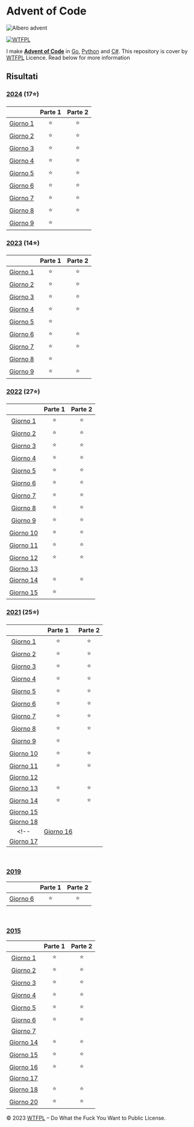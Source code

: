 # Advent of Code
<!-- <p align="center">
    <img src="https://user-images.githubusercontent.com/16360374/49324718-7954f100-f4e8-11e8-8ef6-1b701afc504f.png" width="225" alt=""/>
</p>   -->
![Albero advent](https://user-images.githubusercontent.com/16360374/49324718-7954f100-f4e8-11e8-8ef6-1b701afc504f.png)

[![WTFPL](http://www.wtfpl.net/wp-content/uploads/2012/12/wtfpl-badge-4.png)](http://www.wtfpl.net/)

I make [**Advent of Code**](http://adventofcode.com/) in [Go](https://go.dev), [Python](https://www.python.org) and [C#](https://learn.microsoft.com/it-it/dotnet/csharp/). This repository is cover by [WTFPL](http://www.wtfpl.net/about/) Licence. Read below for more information

## Risultati

### [2024](https://github.com/zAiro12/AdventOfCode/tree/main/2024) (17⭐)

|         | Parte 1 | Parte 2 |
| :-----: | :-----: | :-----: |
| [Giorno 1](https://adventofcode.com/2024/day/1)     | ⭐ | ⭐ |
| [Giorno 2](https://adventofcode.com/2024/day/2)     | ⭐ | ⭐ |
| [Giorno 3](https://adventofcode.com/2024/day/3)     | ⭐ | ⭐ |
| [Giorno 4](https://adventofcode.com/2024/day/4)     | ⭐ | ⭐ |
| [Giorno 5](https://adventofcode.com/2024/day/5)     | ⭐ | ⭐ |
| [Giorno 6](https://adventofcode.com/2024/day/6)     | ⭐ | ⭐ |
| [Giorno 7](https://adventofcode.com/2024/day/7)     | ⭐ | ⭐ |
| [Giorno 8](https://adventofcode.com/2024/day/8)     | ⭐ | ⭐ |
| [Giorno 9](https://adventofcode.com/2024/day/9)     | ⭐ |  |
<!-- 
| [Giorno 10](https://adventofcode.com/2024/day/10)   | ⭐ | ⭐ |
| [Giorno 11](https://adventofcode.com/2024/day/11)   | ⭐ | ⭐ |
| [Giorno 12](https://adventofcode.com/2024/day/12)   | ⭐ | ⭐ |
| [Giorno 13](https://adventofcode.com/2024/day/13)   | ⭐ | ⭐ |
| [Giorno 14](https://adventofcode.com/2024/day/14)   | ⭐ | ⭐ |
| [Giorno 15](https://adventofcode.com/2024/day/15)   | ⭐ | ⭐ |
| [Giorno 16](https://adventofcode.com/2024/day/16)   | ⭐ | ⭐ |
| [Giorno 17](https://adventofcode.com/2024/day/17)   | ⭐ | ⭐ |
| [Giorno 18](https://adventofcode.com/2024/day/18)   | ⭐ | ⭐ |
| [Giorno 19](https://adventofcode.com/2024/day/19)   | ⭐ | ⭐ |
| [Giorno 20](https://adventofcode.com/2024/day/20)   | ⭐ | ⭐ |
| [Giorno 21](https://adventofcode.com/2024/day/21)   | ⭐ | ⭐ |
| [Giorno 22](https://adventofcode.com/2024/day/22)   | ⭐ | ⭐ |
| [Giorno 23](https://adventofcode.com/2024/day/23)   | ⭐ | ⭐ |
| [Giorno 24](https://adventofcode.com/2024/day/24)   | ⭐ | ⭐ |
| [Giorno 25](https://adventofcode.com/2024/day/25)   | ⭐ | ⭐ |
-->

### [2023](https://github.com/zAiro12/AdventOfCode/tree/main/2023) (14⭐)

|         | Parte 1 | Parte 2 |
| :-----: | :-----: | :-----: |
| [Giorno 1](https://adventofcode.com/2023/day/1)     | ⭐ | ⭐ |
| [Giorno 2](https://adventofcode.com/2023/day/2)     | ⭐ | ⭐ |
| [Giorno 3](https://adventofcode.com/2023/day/3)     | ⭐ | ⭐ |
| [Giorno 4](https://adventofcode.com/2023/day/4)     | ⭐ | ⭐ |
| [Giorno 5](https://adventofcode.com/2023/day/5)     | ⭐ |  |
| [Giorno 6](https://adventofcode.com/2023/day/6)     | ⭐ | ⭐ |
| [Giorno 7](https://adventofcode.com/2023/day/7)     | ⭐ | ⭐ |
| [Giorno 8](https://adventofcode.com/2023/day/8)     | ⭐ |  |
| [Giorno 9](https://adventofcode.com/2023/day/9)     | ⭐ | ⭐ |
<!-- 
| [Giorno 10](https://adventofcode.com/2023/day/10)   | ⭐ | ⭐ |
| [Giorno 11](https://adventofcode.com/2023/day/11)   | ⭐ | ⭐ |
| [Giorno 12](https://adventofcode.com/2023/day/12)   | ⭐ | ⭐ |
| [Giorno 13](https://adventofcode.com/2023/day/13)   | ⭐ | ⭐ |
| [Giorno 14](https://adventofcode.com/2023/day/14)   | ⭐ | ⭐ |
| [Giorno 15](https://adventofcode.com/2023/day/15)   | ⭐ | ⭐ |
| [Giorno 16](https://adventofcode.com/2023/day/16)   | ⭐ | ⭐ |
| [Giorno 17](https://adventofcode.com/2023/day/17)   | ⭐ | ⭐ |
| [Giorno 18](https://adventofcode.com/2023/day/18)   | ⭐ | ⭐ |
| [Giorno 19](https://adventofcode.com/2023/day/19)   | ⭐ | ⭐ |
| [Giorno 20](https://adventofcode.com/2023/day/20)   | ⭐ | ⭐ |
| [Giorno 21](https://adventofcode.com/2023/day/21)   | ⭐ | ⭐ |
| [Giorno 22](https://adventofcode.com/2023/day/22)   | ⭐ | ⭐ |
| [Giorno 23](https://adventofcode.com/2023/day/23)   | ⭐ | ⭐ |
| [Giorno 24](https://adventofcode.com/2023/day/24)   | ⭐ | ⭐ |
| [Giorno 25](https://adventofcode.com/2023/day/25)   | ⭐ | ⭐ |
-->

### [2022](https://github.com/zAiro12/AdventOfCode/tree/main/2022) (27⭐)

|         | Parte 1 | Parte 2 |
| :-----: | :-----: | :-----: |
| [Giorno 1](https://adventofcode.com/2022/day/1)     | ⭐ | ⭐ |
| [Giorno 2](https://adventofcode.com/2022/day/2)     | ⭐ | ⭐ |
| [Giorno 3](https://adventofcode.com/2022/day/3)     | ⭐ | ⭐ |
| [Giorno 4](https://adventofcode.com/2022/day/4)     | ⭐ | ⭐ |
| [Giorno 5](https://adventofcode.com/2022/day/5)     | ⭐ | ⭐ |
| [Giorno 6](https://adventofcode.com/2022/day/6)     | ⭐ | ⭐ |
| [Giorno 7](https://adventofcode.com/2022/day/7)     | ⭐ | ⭐ |
| [Giorno 8](https://adventofcode.com/2022/day/8)     | ⭐ | ⭐ |
| [Giorno 9](https://adventofcode.com/2022/day/9)     | ⭐ | ⭐ |
| [Giorno 10](https://adventofcode.com/2022/day/10)   | ⭐ | ⭐ |
| [Giorno 11](https://adventofcode.com/2022/day/11)   | ⭐ | ⭐ |
| [Giorno 12](https://adventofcode.com/2022/day/12)   | ⭐ | ⭐ |
| [Giorno 13](https://adventofcode.com/2022/day/13)   |  |  |
| [Giorno 14](https://adventofcode.com/2022/day/14)   | ⭐ | ⭐ |
| [Giorno 15](https://adventofcode.com/2022/day/15)   | ⭐ |  |
<!-- 
| [Giorno 16](https://adventofcode.com/2022/day/16)   | ⭐ | ⭐ |
| [Giorno 17](https://adventofcode.com/2022/day/17)   | ⭐ | ⭐ |
| [Giorno 18](https://adventofcode.com/2022/day/18)   | ⭐ | ⭐ |
| [Giorno 19](https://adventofcode.com/2022/day/19)   | ⭐ | ⭐ |
| [Giorno 20](https://adventofcode.com/2022/day/20)   | ⭐ | ⭐ |
| [Giorno 21](https://adventofcode.com/2022/day/21)   | ⭐ | ⭐ |
| [Giorno 22](https://adventofcode.com/2022/day/22)   | ⭐ | ⭐ |
| [Giorno 23](https://adventofcode.com/2022/day/23)   | ⭐ | ⭐ |
| [Giorno 24](https://adventofcode.com/2022/day/24)   | ⭐ | ⭐ |
| [Giorno 25](https://adventofcode.com/2022/day/25)   | ⭐ | ⭐ |
-->

### [2021](https://github.com/zAiro12/AdventOfCode/tree/main/2021) (25⭐)

|         | Parte 1 | Parte 2 |
| :-----: | :-----: | :-----: |
| [Giorno 1](https://adventofcode.com/2021/day/1)   | ⭐ | ⭐ |
| [Giorno 2](https://adventofcode.com/2021/day/2)   | ⭐ | ⭐ |
| [Giorno 3](https://adventofcode.com/2021/day/3)   | ⭐ | ⭐ |
| [Giorno 4](https://adventofcode.com/2021/day/4)   | ⭐ | ⭐ |
| [Giorno 5](https://adventofcode.com/2021/day/5)   | ⭐ | ⭐ |
| [Giorno 6](https://adventofcode.com/2021/day/6)   | ⭐ | ⭐ |
| [Giorno 7](https://adventofcode.com/2021/day/7)   | ⭐ | ⭐ |
| [Giorno 8](https://adventofcode.com/2021/day/8)   | ⭐ | ⭐ |
| [Giorno 9](https://adventofcode.com/2021/day/9)   | ⭐ |  |
| [Giorno 10](https://adventofcode.com/2021/day/10) | ⭐ | ⭐ |
| [Giorno 11](https://adventofcode.com/2021/day/11) | ⭐ | ⭐ |
| [Giorno 12](https://adventofcode.com/2021/day/12) |  |  |
| [Giorno 13](https://adventofcode.com/2021/day/13) | ⭐ | ⭐ |
| [Giorno 14](https://adventofcode.com/2021/day/14) | ⭐ | ⭐ |
| [Giorno 15](https://adventofcode.com/2021/day/15) |  |  |
| [Giorno 18](https://adventofcode.com/2021/day/18) |  |  |
<!-- | [Giorno 16](https://adventofcode.com/2021/day/16) |  |  |
| [Giorno 17](https://adventofcode.com/2021/day/17) |  |  | -->

<br>

### [2019](https://github.com/zAiro12/AdventOfCode/tree/main/2019)
|         | Parte 1 | Parte 2 |
| :-----: | :-----: | :-----: |
| [Giorno 6](https://adventofcode.com/2019/day/6)   | ⭐ | ⭐ |

<br>

### [2015](https://github.com/zAiro12/AdventOfCode/tree/main/2015)
|         | Parte 1 | Parte 2 |
| :-----: | :-----: | :-----: |
| [Giorno 1](https://adventofcode.com/2015/day/1)     | ⭐ | ⭐ |
| [Giorno 2](https://adventofcode.com/2015/day/2)     | ⭐ | ⭐ |
| [Giorno 3](https://adventofcode.com/2015/day/3)     | ⭐ | ⭐ |
| [Giorno 4](https://adventofcode.com/2015/day/4)     | ⭐ | ⭐ |
| [Giorno 5](https://adventofcode.com/2015/day/5)     | ⭐ | ⭐ |
| [Giorno 6](https://adventofcode.com/2015/day/6)     | ⭐ | ⭐ |
| [Giorno 7](https://adventofcode.com/2015/day/7)     |  |  |
| [Giorno 14](https://adventofcode.com/2015/day/14)   | ⭐ | ⭐ |
| [Giorno 15](https://adventofcode.com/2015/day/15)   | ⭐ | ⭐ |
| [Giorno 16](https://adventofcode.com/2015/day/16)   | ⭐ | ⭐ |
| [Giorno 17](https://adventofcode.com/2015/day/17)   |  |  |
| [Giorno 18](https://adventofcode.com/2015/day/18)   | ⭐ | ⭐ |
| [Giorno 20](https://adventofcode.com/2015/day/20)   | ⭐ | ⭐ |

© 2023 [WTFPL](http://www.wtfpl.net/about/) – Do What the Fuck You Want to Public License.

